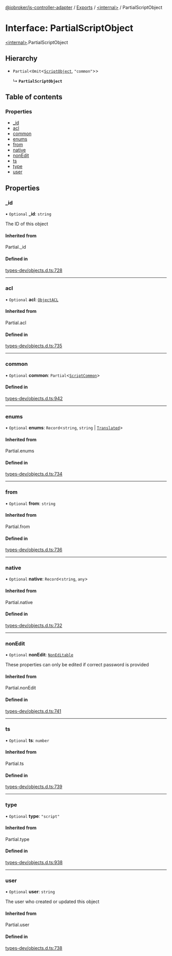 [@iobroker/js-controller-adapter](../README.md) / [Exports](../modules.md) / [\<internal\>](../modules/internal_.md) / PartialScriptObject

# Interface: PartialScriptObject

[\<internal\>](../modules/internal_.md).PartialScriptObject

## Hierarchy

- `Partial`\<`Omit`\<[`ScriptObject`](internal_.ScriptObject.md), ``"common"``\>\>

  ↳ **`PartialScriptObject`**

## Table of contents

### Properties

- [\_id](internal_.PartialScriptObject.md#_id)
- [acl](internal_.PartialScriptObject.md#acl)
- [common](internal_.PartialScriptObject.md#common)
- [enums](internal_.PartialScriptObject.md#enums)
- [from](internal_.PartialScriptObject.md#from)
- [native](internal_.PartialScriptObject.md#native)
- [nonEdit](internal_.PartialScriptObject.md#nonedit)
- [ts](internal_.PartialScriptObject.md#ts)
- [type](internal_.PartialScriptObject.md#type)
- [user](internal_.PartialScriptObject.md#user)

## Properties

### \_id

• `Optional` **\_id**: `string`

The ID of this object

#### Inherited from

Partial.\_id

#### Defined in

[types-dev/objects.d.ts:728](https://github.com/ioBroker/ioBroker.js-controller/blob/3fe17c22/packages/types-dev/objects.d.ts#L728)

___

### acl

• `Optional` **acl**: [`ObjectACL`](internal_.ObjectACL.md)

#### Inherited from

Partial.acl

#### Defined in

[types-dev/objects.d.ts:735](https://github.com/ioBroker/ioBroker.js-controller/blob/3fe17c22/packages/types-dev/objects.d.ts#L735)

___

### common

• `Optional` **common**: `Partial`\<[`ScriptCommon`](internal_.ScriptCommon.md)\>

#### Defined in

[types-dev/objects.d.ts:942](https://github.com/ioBroker/ioBroker.js-controller/blob/3fe17c22/packages/types-dev/objects.d.ts#L942)

___

### enums

• `Optional` **enums**: `Record`\<`string`, `string` \| [`Translated`](../modules/internal_.md#translated)\>

#### Inherited from

Partial.enums

#### Defined in

[types-dev/objects.d.ts:734](https://github.com/ioBroker/ioBroker.js-controller/blob/3fe17c22/packages/types-dev/objects.d.ts#L734)

___

### from

• `Optional` **from**: `string`

#### Inherited from

Partial.from

#### Defined in

[types-dev/objects.d.ts:736](https://github.com/ioBroker/ioBroker.js-controller/blob/3fe17c22/packages/types-dev/objects.d.ts#L736)

___

### native

• `Optional` **native**: `Record`\<`string`, `any`\>

#### Inherited from

Partial.native

#### Defined in

[types-dev/objects.d.ts:732](https://github.com/ioBroker/ioBroker.js-controller/blob/3fe17c22/packages/types-dev/objects.d.ts#L732)

___

### nonEdit

• `Optional` **nonEdit**: [`NonEditable`](internal_.NonEditable.md)

These properties can only be edited if correct password is provided

#### Inherited from

Partial.nonEdit

#### Defined in

[types-dev/objects.d.ts:741](https://github.com/ioBroker/ioBroker.js-controller/blob/3fe17c22/packages/types-dev/objects.d.ts#L741)

___

### ts

• `Optional` **ts**: `number`

#### Inherited from

Partial.ts

#### Defined in

[types-dev/objects.d.ts:739](https://github.com/ioBroker/ioBroker.js-controller/blob/3fe17c22/packages/types-dev/objects.d.ts#L739)

___

### type

• `Optional` **type**: ``"script"``

#### Inherited from

Partial.type

#### Defined in

[types-dev/objects.d.ts:938](https://github.com/ioBroker/ioBroker.js-controller/blob/3fe17c22/packages/types-dev/objects.d.ts#L938)

___

### user

• `Optional` **user**: `string`

The user who created or updated this object

#### Inherited from

Partial.user

#### Defined in

[types-dev/objects.d.ts:738](https://github.com/ioBroker/ioBroker.js-controller/blob/3fe17c22/packages/types-dev/objects.d.ts#L738)
